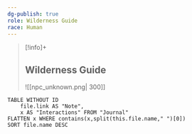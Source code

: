 ```yaml
---
dg-publish: true
role: Wilderness Guide
race: Human
---
```


> [!info]+
> ## Wilderness Guide
> ![[npc_unknown.png| 300]]


```dataview
TABLE WITHOUT ID
	file.link AS "Note", 
	x AS "Interactions" FROM "Journal"
FLATTEN x WHERE contains(x,split(this.file.name," ")[0])
SORT file.name DESC
```
